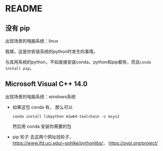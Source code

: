# README

## 没有 pip

出现场景的电脑系统：linux

我猜，这是你安装系统的python时发生的事情。

与其用系统的python，不如直接安装conda，python和pip都有，而且`conda install pip`。

## Microsoft Visual C++ 14.0 

出现场景的电脑系统：windows系统

- 如果这包 conda 有， 那么可以
  ```
  conda install libpython m2w64-toolchain -c msys2
  ```
  然后用 conda 安装你需要的包

- pip 轮子
  去这两个网址找轮子，<https://www.lfd.uci.edu/~gohlke/pythonlibs/>， <https://pypi.org/project/>
